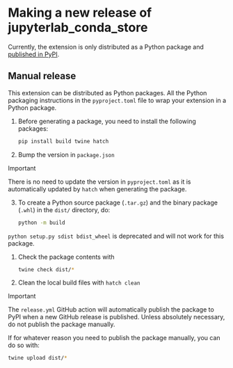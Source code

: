 # Making a new release of jupyterlab_conda_store

Currently, the extension is only distributed as a Python package and [published in PyPI](https://pypi.org/project/jupyterlab-conda-store/).

## Manual release

This extension can be distributed as Python packages.
All the Python packaging instructions in the `pyproject.toml` file to wrap your extension in a Python package.

1. Before generating a package, you need to install the following packages:

   ```bash
   pip install build twine hatch
   ```

2. Bump the version in `package.json`

> [!IMPORTANT]
> There is no need to update the version in `pyproject.toml` as it is automatically updated by `hatch` when generating the package.

3. To create a Python source package (`.tar.gz`) and the binary package (`.whl`) in the `dist/` directory, do:

   ```bash
   python -m build
   ```

`python setup.py sdist bdist_wheel` is deprecated and will not work for this package.

1. Check the package contents with

   ```bash
   twine check dist/*
   ```

2. Clean the local build files with `hatch clean`

> [!IMPORTANT]
> The `release.yml` GitHub action will automatically publish the package to PyPI when a new GitHub release is published. Unless absolutely necessary, do not publish the package manually.

If for whatever reason you need to publish the package manually, you can do so with:

```bash
twine upload dist/*
```
